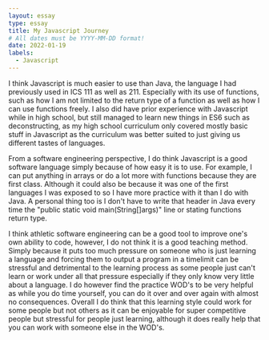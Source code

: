 ```yaml
---
layout: essay
type: essay
title: My Javascript Journey
# All dates must be YYYY-MM-DD format!
date: 2022-01-19
labels:
  - Javascript
---
```


I think Javascript is much easier to use than Java, the language I had previously used in ICS 111 as well as 211. Especially with its use of functions, such as how I am not limited to the return type of a function as well as how I can use functions freely. I also did have prior experience with Javascript while in high school, but still managed to learn new things in ES6 such as deconstructing, as my high school curriculum only covered mostly basic stuff in Javascript as the curriculum was better suited to just giving us different tastes of languages.

From a software engineering perspective, I do think Javascript is a good software language simply because of how easy it is to use. For example, I can put anything in arrays or do a lot more with functions because they are first class. Although it could also be because it was one of the first languages I was exposed to so I have more practice with it than I do with Java. A personal thing too is I don't have to write that header in Java every time the "public static void main(String[]args)" line or stating functions return type.

I think athletic software engineering can be a good tool to improve one's own ability to code, however, I do not think it is a good teaching method. Simply because it puts too much pressure on someone who is just learning a language and forcing them to output a program in a timelimit can be stressful and detrimental to the learning process as some people just can't learn or work under all that pressure especially if they only know very little about a language. I do however find the practice WOD's to be very helpful as while you do time yourself, you can do it over and over again with almost no consequences. Overall I do think that this learning style could work for some people but not others as it can be enjoyable for super competitive people but stressful for people just learning, although it does really help that you can work with someone else in the WOD's.
